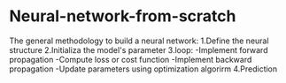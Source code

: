 # Neural-network-from-scratch
The general methodology to build a neural network:
1.Define the neural structure
2.Initializa the model's parameter
3.loop:
      -Implement forward propagation
      -Compute loss or cost function
      -Implement backward propagation
      -Update parameters using optimization algorirm
4.Prediction
